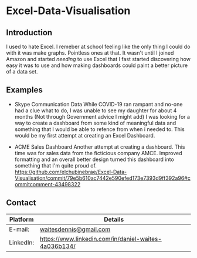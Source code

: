 # Excel-Data-Visualisation

## Introduction
I used to hate Excel. I remeber at school feeling like the only thing I could do with it was make graphs. Pointless ones at that. It wasn't until I joined Amazon and started *needing* to use Excel that I fast started discovering how easy it was to use and how making dashboards could paint a better picture of a data set.

## Examples
* Skype Communication Data
While COVID-19 ran rampant and no-one had a clue what to do, I was unable to see my daughter for about 4 months (Not through Government advice I might add) I was looking for a way to  create a dashboard from some kind of meaningful data and something that I would be able to refence from when i needed to. This would be my first attempt at creating an Excel Dashboard.

* ACME Sales Dashboard
Another attempt at creating a dashboard. This time was for sales data from the ficticious company AMCE. Improved formatting and an overall better design turned this dashboard into something that I'm quite proud of.
https://github.com/elchubinebrae/Excel-Data-Visualisation/commit/79e5b610ac7442e590efed173e7393d9ff392a96#commitcomment-43498322






## Contact
Platform | Details
---------|---------
E-mail: | waitesdennis@gmail.com
LinkedIn: | https://www.linkedin.com/in/daniel-waites-4a036b134/
